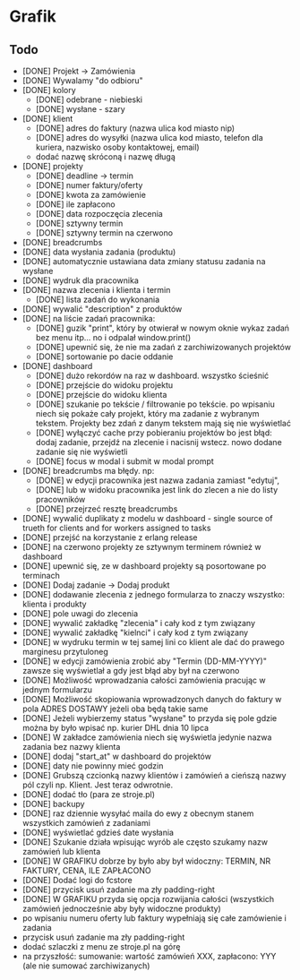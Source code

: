 # Grafik

## Todo

- [DONE] Projekt -> Zamówienia
- [DONE] Wywalamy "do odbioru"
- [DONE] kolory
  - [DONE] odebrane - niebieski
  - [DONE] wysłane - szary
- [DONE] klient
  - [DONE] adres do faktury (nazwa ulica kod miasto nip)
  - [DONE] adres do wysyłki (nazwa ulica kod miasto, telefon dla kuriera, nazwisko osoby kontaktowej, email)
  - dodać nazwę skróconą i nazwę długą
- [DONE] projekty
  - [DONE] deadline -> termin
  - [DONE] numer faktury/oferty
  - [DONE] kwota za zamówienie
  - [DONE] ile zapłacono
  - [DONE] data rozpoczęcia zlecenia
  - [DONE] sztywny termin
  - [DONE] sztywny termin na czerwono
- [DONE] breadcrumbs
- [DONE] data wysłania zadania (produktu)
- [DONE] automatycznie ustawiana data zmiany statusu zadania na wysłane
- [DONE] wydruk dla pracownika
 - [DONE] nazwa zlecenia i klienta i termin
   - [DONE] lista zadań do wykonania
- [DONE] wywalić "description" z produktów
- [DONE] na liście zadań pracownika:
  - [DONE] guzik "print", który by otwierał w nowym oknie wykaz zadań bez menu itp... no i odpalał window.print()
  - [DONE] upewnić się, że nie ma zadań z zarchiwizowanych projektów
  - [DONE] sortowanie po dacie oddanie
- [DONE] dashboard
  - [DONE] dużo rekordów na raz w dashboard. wszystko ścieśnić
  - [DONE] przejście do widoku projektu
  - [DONE] przejście do widoku klienta
  - [DONE] szukanie po tekście / filtrowanie po tekście. po wpisaniu niech się pokaże cały projekt, który ma zadanie z wybranym tekstem. Projekty bez zdań z danym tekstem mają się nie wyświetlać
  - [DONE] wyłączyć cache przy pobieraniu projektów bo jest błąd: dodaj zadanie, przejdź na zlecenie i nacisnij wstecz. nowo dodane zadanie się nie wyświetli 
  - [DONE] focus w modal i submit w modal prompt
- [DONE] breadcrumbs ma błędy. np: 
  - [DONE] w edycji pracownika jest nazwa zadania zamiast "edytuj", 
  - [DONE] lub w widoku pracownika jest link do zlecen a nie do listy pracowników
  - [DONE] przejrzeć resztę breadcrumbs
- [DONE] wywalić duplikaty z modelu w dashboard - single source of trueth for clients and for workers assigned to tasks
- [DONE] przejść na korzystanie z erlang release
- [DONE] na czerwono projekty ze sztywnym terminem również w dashboard
- [DONE] upewnić się, ze w dashboard projekty są posortowane po terminach
- [DONE] Dodaj zadanie -> Dodaj produkt
- [DONE] dodawanie zlecenia z jednego formularza to znaczy wszystko: klienta i produkty
- [DONE] pole uwagi do zlecenia
- [DONE] wywalić zakładkę "zlecenia" i cały kod z tym związany
- [DONE] wywalić zakładkę "kielnci" i cały kod z tym związany
- [DONE] w wydruku termin w tej samej lini co klient ale dać do prawego marginesu przytuloneg
- [DONE] w edycji zamówienia zrobić aby "Termin (DD-MM-YYYY)" zawsze się wyświetlał a gdy jest błąd aby był na czerwono
- [DONE] Możliwość wprowadzania całości zamówienia pracując w jednym formularzu
- [DONE] Możliwość skopiowania wprowadzonych danych do faktury w pola ADRES DOSTAWY jeżeli oba będą takie same
- [DONE] Jeżeli wybierzemy status "wysłane" to przyda się pole gdzie można by było wpisać np. kurier DHL dnia 10 lipca
- [DONE] W zakładce zamówienia niech się wyświetla jedynie nazwa zadania bez nazwy klienta
- [DONE] dodaj "start_at" w dashboard do projektów
- [DONE] daty nie powinny mieć godzin
- [DONE] Grubszą czcionką nazwy klientów i zamówień a cieńszą nazwy pól czyli np. Klient. Jest teraz odwrotnie.
- [DONE] dodać tło (para ze stroje.pl)
- [DONE] backupy
- [DONE] raz dziennie wysyłać maila do ewy z obecnym stanem wszystkich zamówień z zadaniami
- [DONE] wyświetlać gdzieś date wysłania
- [DONE] Szukanie działa wpisując wyrób ale często szukamy nazw zamówień lub klienta
- [DONE] W GRAFIKU dobrze by było aby był widoczny: TERMIN, NR FAKTURY, CENA, ILE ZAPŁACONO
- [DONE] Dodać logi do fcstore
- [DONE] przycisk usuń zadanie ma zły padding-right
- [DONE] W GRAFIKU przyda się opcja rozwijania całości (wszystkich zamówień jednocześnie aby były widoczne produkty)
- po wpisaniu numeru oferty lub faktury wypełniają się całe zamówienie i zadania
- przycisk usuń zadanie ma zły padding-right
- dodać szlaczki z menu ze stroje.pl na górę
- na przyszłość: sumowanie: wartość zamówień XXX, zapłacono: YYY (ale nie sumować zarchiwizanych)


